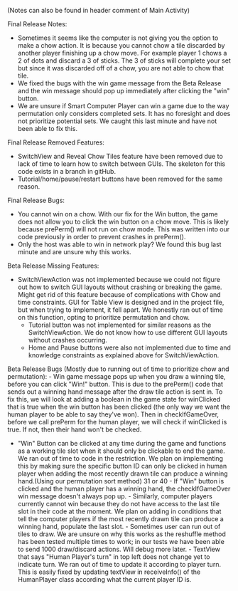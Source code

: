 (Notes can also be found in header comment of Main Activity)

Final Release Notes:
- Sometimes it seems like the computer is not giving you the option to make a chow action. It is
   	because you cannot chow a tile discarded by another player finishing up a chow move. For
   	example player 1 chows a 2 of dots and discard a 3 of sticks. The 3 of sticks will complete
   	your set but since it was discarded off of a chow, you are not able to chow that tile.
- We fixed the bugs with the win game message from the Beta Release and the win message should
  	pop up immediately after clicking the "win" button.
- We are unsure if Smart Computer Player can win a game due to the way permutation only considers
   	completed sets. It has no foresight and does not prioritize potential sets. We caught this
   	last minute and have not been able to fix this.

Final Release Removed Features:
   - SwitchView and Reveal Chow Tiles feature have been removed due to lack of time to learn how to
   	switch between GUIs. The skeleton for this code exists in a branch in gitHub.
   - Tutorial/home/pause/restart buttons have 	been removed for the same reason.
 
Final Release Bugs:
   - You cannot win on a chow. With our fix for the Win button, the game does not allow you to
 		click the win button on a chow move. This is likely because prePerm() will not run on chow
 		mode. This was written into our code previously in order to prevent crashes in prePerm().
   - Only the host was able to win in network play? We found this bug last minute and are unsure
   	why this works.
 
Beta Release Missing Features:
  - SwitchViewAction was not implemented because we could not figure out how to switch
  		GUI layouts without crashing or breaking the game. Might get rid of this feature because
  		of complications with Chow and time constraints. GUI for Table View is designed and in the
  		project file, but when trying to implement, it fell apart. We honestly ran out of time on
  		this function, opting to prioritize permutation and chow.
	- Tutorial button was not implemented for similar reasons as the SwitchViewAction. We do not
  	  	know how to use different GUI layouts without crashes occurring.
	- Home and Pause buttons were also not implemented due to time and knowledge constraints as
  		explained above for SwitchViewAction.

Beta Release Bugs (Mostly due to running out of time to prioritize chow and permutation):
 	- Win game message pops up when you draw a winning tile, before you can click "Win!" button.
 		This is due to the prePerm() code that sends out a winning hand message after the draw tile
 		action is sent in. To fix this, we will look at adding a boolean in the game state
 		for winClicked that is true when the win button has been clicked (the only way we want the
 		human player to be able to say they've won). Then in checkIfGameOver, before we call prePerm
 		for the human player, we will check if winClicked is true. If not, then their hand won't be
 		checked.
   - "Win" Button can be clicked at any time during the game and functions as a working tile slot
 		when it should only be clickable to end the game. We ran out of time to code in the
 		restriction. We plan on implementing this by making sure the specific button ID can only
 		be clicked in human player when adding the most recently drawn tile can produce a winning
 		hand.(Using our permutation sort method) 31 or 40
 	- If "Win" button is clicked and the human player has a winning hand, the checkIfGameOver win
 		message doesn't always pop up.
 	- Similarly, computer players currently cannot win because they do not have access to the last
 		tile slot in their code at the moment. We plan on adding in conditions that tell the computer
 		players if the most recently drawn tile can produce a winning hand, populate the last slot.
 	- Sometimes user can run out of tiles to draw. We are unsure on why this works as the reshuffle
 		method has been tested multiple times to work; in our tests we have been able to send 1000
 		draw/discard actions. Will debug more later.
 	- TextView that says "Human Player's turn" in top left does not change yet to indicate turn. We
 		ran out of time to update it according to player turn. This is easily fixed by updating textView
 		in receiveInfo() of the HumanPlayer class according what the current player ID is.
